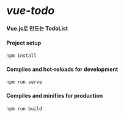 # _**vue-todo**_
**Vue.js로 만드는 TodoList**



#### Project setup
```
npm install
```

#### Compiles and hot-reloads for development
```
npm run serve
```

#### Compiles and minifies for production
```
npm run build
```
